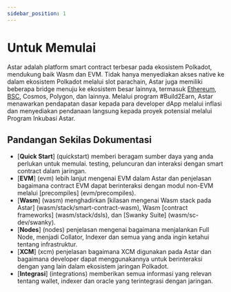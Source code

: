 ```yaml
---
sidebar_position: 1
---
```


# Untuk Memulai

Astar adalah platform smart contract terbesar pada ekosistem Polkadot, mendukung baik Wasm dan EVM. Tidak hanya menyediakan akses native ke dalam ekosistem Polkadot melalui slot parachain, Astar juga memiliki beberapa bridge menuju ke ekosistem besar lainnya, termasuk [Ethereum][cbridge], [BSC][cbridge], Cosmos, Polygon, dan lainnya. Melalui program #Build2Earn, Astar menawarkan pendapatan dasar kepada para developer dApp melalui inflasi dan menyediakan pendanaan langsung kepada proyek potensial melalui Program Inkubasi Astar.

## Pandangan Sekilas Dokumentasi

- [**Quick Start**] (quickstart) memberi beragam sumber daya yang anda perlukan untuk memulai. testing, peluncuran dan interaksi dengan smart contract dalam jaringan.
- [**EVM**] (evm) lebih lanjut mengenai EVM dalam Astar dan penjelasan bagaimana contract EVM dapat berinteraksi dengan modul non-EVM melalui [precompiles] (evm/precompiles).
- [**Wasm**] (wasm) menghadirkan [kilasan mengenai Wasm stack pada Astar] (wasm/stack/smart-contract-wasm), Wasm [contract frameworks] (wasm/stack/dsls), dan [Swanky Suite] (wasm/sc-dev/swanky).
- [**Nodes**] (nodes) penjelasan mengenai bagaimana menjalankan Full Node, menjadi Collator, Indexer dan semua yang anda ingin ketahui tentang infrastruktur.
- [**XCM**] (xcm) penjelasan bagaimana XCM digunakan pada Astar dan bagaimana developer dapat menggunakannya untuk berinteraksi dengan yang lain dalam ekosistem jaringan Polkadot.
- [**Integrasi**] (integrations) memberikan semua informasi yang relevan tentang wallet, indexer dan oracle yang terintegrasi dengan jaringan.

[cbridge]: https://cbridge.celer.network/#/transfer

[cbridge]: https://cbridge.celer.network/#/transfer
